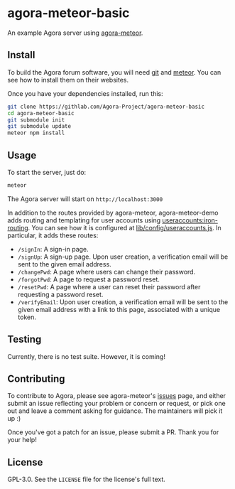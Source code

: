# agora-meteor-basic

An example Agora server using [agora-meteor](https://gitlab.com/Agora-Project/agora-meteor).

## Install

To build the Agora forum software, you will need [git](https://git-scm.com/) and [meteor](https://www.meteor.com/). You can see how to install them on their websites.

Once you have your dependencies installed, run this:

```bash
git clone https://githlab.com/Agora-Project/agora-meteor-basic
cd agora-meteor-basic
git submodule init
git submodule update
meteor npm install
```

## Usage

To start the server, just do:

```bash
meteor
```

The Agora server will start on `http://localhost:3000`

In addition to the routes provided by agora-meteor, agora-meteor-demo adds routing and templating for user accounts using [useraccounts:iron-routing](https://github.com/meteor-useraccounts/iron-routing). You can see how it is configured at [lib/config/useraccounts.js](./lib/config/useraccounts.js). In particular, it adds these routes:

* `/signIn`: A sign-in page.
* `/signUp`: A sign-up page. Upon user creation, a verification email will be sent to the given email address.
* `/changePwd`: A page where users can change their password.
* `/forgotPwd`: A page to request a password reset.
* `/resetPwd`: A page where a user can reset their password after requesting a password reset.
* `/verifyEmail`: Upon user creation, a verification email will be sent to the given email address with a link to this page, associated with a unique token.

## Testing

Currently, there is no test suite. However, it is coming!

## Contributing

To contribute to Agora, please see agora-meteor's [issues](https://gitlab.com/Agora-Project/agora-meteor/issues) page, and either submit an issue reflecting your problem or concern or request, or pick one out and leave a comment asking for guidance. The maintainers will pick it up :)

Once you've got a patch for an issue, please submit a PR. Thank you for your help!

## License

GPL-3.0. See the `LICENSE` file for the license's full text.
